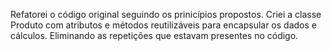 Refatorei o código original seguindo os prinicípios propostos. 
Criei a classe Produto com atributos e métodos reutilizáveis para encapsular os dados e cálculos. 
Eliminando as repetições que estavam presentes no código.
